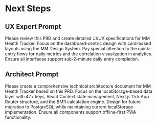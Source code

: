 # Next Steps

## UX Expert Prompt

Please review this PRD and create detailed UI/UX specifications for MM Health Tracker. Focus on the dashboard-centric design with card-based layouts using the MM Design System. Pay special attention to the quick-entry flows for daily metrics and the correlation visualization in analytics. Ensure all interfaces support sub-2-minute daily entry completion.

## Architect Prompt

Please create a comprehensive technical architecture document for MM Health Tracker based on this PRD. Focus on the localStorage-based data layer with 47+ keys, React Context state management, Next.js 15.5 App Router structure, and the BMR calculation engine. Design for future migration to PostgreSQL while maintaining current localStorage implementation. Ensure all components support offline-first PWA functionality.